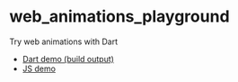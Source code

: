 web_animations_playground
=========================

Try web animations with Dart

* [Dart demo (build output)](http://zoechi.github.io/web_animations_playground/web/index.html)
* [JS demo](http://zoechi.github.io/web_animations_playground/web/index_js.html)
